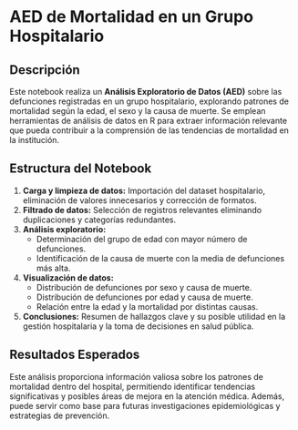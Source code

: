 # AED de Mortalidad en un Grupo Hospitalario

## Descripción

Este notebook realiza un **Análisis Exploratorio de Datos (AED)** sobre las defunciones registradas en un grupo hospitalario, explorando patrones de mortalidad según la edad, el sexo y la causa de muerte. Se emplean herramientas de análisis de datos en R para extraer información relevante que pueda contribuir a la comprensión de las tendencias de mortalidad en la institución.

## Estructura del Notebook

1. **Carga y limpieza de datos:** Importación del dataset hospitalario, eliminación de valores innecesarios y corrección de formatos.
2. **Filtrado de datos:** Selección de registros relevantes eliminando duplicaciones y categorías redundantes.
3. **Análisis exploratorio:**
   - Determinación del grupo de edad con mayor número de defunciones.
   - Identificación de la causa de muerte con la media de defunciones más alta.
4. **Visualización de datos:**
   - Distribución de defunciones por sexo y causa de muerte.
   - Distribución de defunciones por edad y causa de muerte.
   - Relación entre la edad y la mortalidad por distintas causas.
5. **Conclusiones:** Resumen de hallazgos clave y su posible utilidad en la gestión hospitalaria y la toma de decisiones en salud pública.

## Resultados Esperados

Este análisis proporciona información valiosa sobre los patrones de mortalidad dentro del hospital, permitiendo identificar tendencias significativas y posibles áreas de mejora en la atención médica. Además, puede servir como base para futuras investigaciones epidemiológicas y estrategias de prevención.
